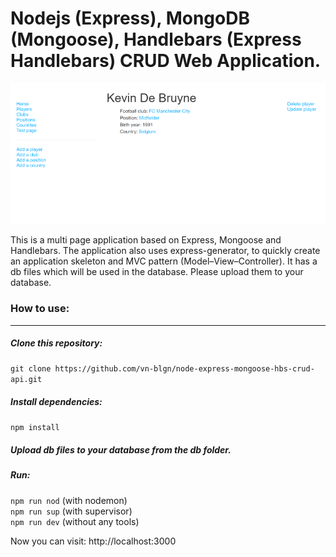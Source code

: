 # Nodejs (Express), MongoDB (Mongoose), Handlebars (Express Handlebars) CRUD Web Application.

![screenshot](https://github.com/vn-blgn/node-express-mongoose-hbs-crud-api/blob/master/public/images/screenshot.PNG)

This is a multi page application based on Express, Mongoose and Handlebars. The application also uses
express-generator, to quickly create an application skeleton and MVC pattern (Model–View–Controller).
It has a db files which will be used in the database. Please upload them to your database.

### How to use:  
____

##### Clone this repository:  
`git clone https://github.com/vn-blgn/node-express-mongoose-hbs-crud-api.git`  

##### Install dependencies:  
`npm install`  

##### Upload db files to your database from the db folder.  

##### Run:  
`npm run nod` (with nodemon)  
`npm run sup` (with supervisor)  
`npm run dev` (without any tools)  

Now you can visit: http://localhost:3000
